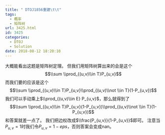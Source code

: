 ```yaml
---
title: " DTOJ1856重建\t\t"
tags:
  - 概率
  - 矩阵树
url: 3425.html
id: 3425
categories:
  - DTOJ
  - Solution
date: 2018-08-12 18:20:10
---
```


大概能看出这题是矩阵树定理。 但我们用矩阵树算出来的会是这个 $$\\sum \\prod_{(u,v)\\in T}P_{u,v}$$ 而我们要的应该是这个 $$\\sum \\prod_{(u,v)\\in T}P_{u,v}\\prod_{(u,v)\\not \\in T}(1-P_{u,v})$$ 我们可以手动乘上$\\prod_{(u,v)\\in E} P_{u,v}$，那么就得到了 $$\\sum \\prod_{(u,v)\\in T}P_{u,v}(1-P_{u,v})\\prod_{(u,v)\\not \\in T}(1-P_{u,v})$$ 和答案就差一点了。 我们把边权改成$\\frac{P_{u,v}}{1-P_{u,v}}$即可。 注意当$P_{u,v}=1$时我们令$P_{u,v}=1-eps$，否则答案会变成nan。